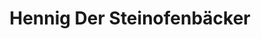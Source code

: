 ---
title: "Hennig Der Steinofenbäcker"
url: /petershagen-eggersdorf/hennig-der-steinofenbaecker/
shop: Bäckerei
---